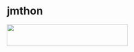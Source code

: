 # jmthon

<p align="left"><a href="https://heroku.com/deploy?template=https://github.com/isaikqj/musi"> <img src="https://img.shields.io/badge/Deploy%20To%20Heroku-purple?style=for-the-badge&logo=heroku" width="320" height="58.45"/></a></p>
